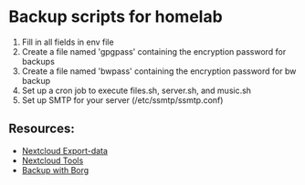 # Backup scripts for homelab

1. Fill in all fields in env file
2. Create a file named 'gpgpass' containing the encryption password for backups
3. Create a file named 'bwpass' containing the encryption password for bw backup
4. Set up a cron job to execute files.sh, server.sh, and music.sh
5. Set up SMTP for your server (/etc/ssmtp/ssmtp.conf)


## Resources:
- [Nextcloud Export-data](https://github.com/nextcloud/nextcloud-snap/blob/master/src/import-export/bin/export-data)
- [Nextcloud Tools](https://github.com/syseleven/nextcloud-tools)
- [Backup with Borg](https://jstaf.github.io/2018/03/12/backups-with-borg-rsync.html)
